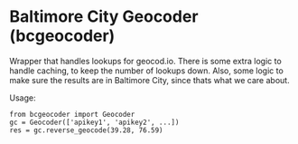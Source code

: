 # Baltimore City Geocoder (bcgeocoder)
Wrapper that handles lookups for geocod.io. There is some extra logic to handle caching, to keep the number of lookups down. Also, some logic to make sure the results are in Baltimore City, since thats what we care about. 

Usage:

    from bcgeocoder import Geocoder
    gc = Geocoder(['apikey1', 'apikey2', ...])
    res = gc.reverse_geocode(39.28, 76.59)

